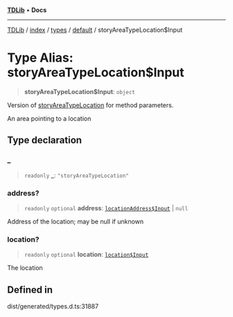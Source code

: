 [**TDLib**](../../../../../../README.md) • **Docs**

***

[TDLib](../../../../../../modules.md) / [index](../../../../../README.md) / [types](../../../README.md) / [default](../README.md) / storyAreaTypeLocation$Input

# Type Alias: storyAreaTypeLocation$Input

> **storyAreaTypeLocation$Input**: `object`

Version of [storyAreaTypeLocation](storyAreaTypeLocation.md) for method parameters.

An area pointing to a location

## Type declaration

### \_

> `readonly` **\_**: `"storyAreaTypeLocation"`

### address?

> `readonly` `optional` **address**: [`locationAddress$Input`](locationAddress$Input-1.md) \| `null`

Address of the location; may be null if unknown

### location?

> `readonly` `optional` **location**: [`location$Input`](location$Input-1.md)

The location

## Defined in

dist/generated/types.d.ts:31887
